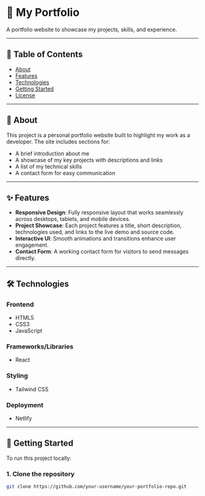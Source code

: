 # 💼 My Portfolio

A portfolio website to showcase my projects, skills, and experience.

---

## 📑 Table of Contents

- [About](#about)
- [Features](#features)
- [Technologies](#technologies)
- [Getting Started](#getting-started)
- [License](#license)

---

## 📌 About

This project is a personal portfolio website built to highlight my work as a developer. The site includes sections for:

- A brief introduction about me  
- A showcase of my key projects with descriptions and links  
- A list of my technical skills  
- A contact form for easy communication  

---

## ✨ Features

- **Responsive Design**: Fully responsive layout that works seamlessly across desktops, tablets, and mobile devices.  
- **Project Showcase**: Each project features a title, short description, technologies used, and links to the live demo and source code.  
- **Interactive UI**: Smooth animations and transitions enhance user engagement.  
- **Contact Form**: A working contact form for visitors to send messages directly.

---

## 🛠 Technologies

### Frontend
- HTML5  
- CSS3  
- JavaScript  

### Frameworks/Libraries
- React  

### Styling
- Tailwind CSS  

### Deployment
- Netlify  

---

## 🚀 Getting Started

To run this project locally:

### 1. Clone the repository
```bash
git clone https://github.com/your-username/your-portfolio-repo.git
